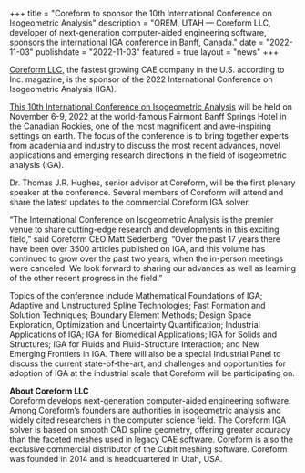 +++
title = "Coreform to sponsor the 10th International Conference on Isogeometric Analysis"
description = "OREM, UTAH — Coreform LLC, developer of next-generation computer-aided engineering software, sponsors the international IGA conference in Banff, Canada."
date = "2022-11-03"
publishdate = "2022-11-03"
featured = true
layout = "news"
+++

[Coreform LLC](https://coreform.com), the fastest growing CAE company in the U.S. according to Inc. magazine, is the sponsor of the 2022 International Conference on Isogeometric Analysis (IGA). 

[This 10th International Conference on Isogeometric Analysis](http://iga2022.usacm.org) will be held on November 6-9, 2022 at the world-famous Fairmont Banff Springs Hotel in the Canadian Rockies, one of the most magnificent and awe-inspiring settings on earth. The focus of the conference is to bring together experts from academia and industry to discuss the most recent advances, novel applications and emerging research directions in the field of isogeometric analysis (IGA). 

Dr. Thomas J.R. Hughes, senior advisor at Coreform, will be the first plenary speaker at the conference. Several members of Coreform will attend and share the latest updates to the commercial Coreform IGA solver. 

“The International Conference on Isogeometric Analysis is the premier venue to share cutting-edge research and developments in this exciting field,” said Coreform CEO Matt Sederberg, “Over the past 17 years there have been over 3500 articles published on IGA, and this volume has continued to grow over the past two years, when the in-person meetings were canceled. We look forward to sharing our advances as well as learning of the other recent progress in the field.”

Topics of the conference include Mathematical Foundations of IGA; Adaptive and Unstructured Spline Technologies; Fast Formation and Solution Techniques; Boundary Element Methods; Design Space Exploration, Optimization and Uncertainty Quantification; Industrial Applications of IGA; IGA for Biomedical Applications; IGA for Solids and Structures; IGA for Fluids and Fluid-Structure Interaction; and New Emerging Frontiers in IGA.  There will also be a special Industrial Panel to discuss the current state-of-the-art, and challenges and opportunities for adoption of IGA at the industrial scale that Coreform will be participating on. 


<strong>About Coreform LLC</strong><br>
Coreform develops next-generation computer-aided engineering software. Among Coreform’s founders are authorities in isogeometric analysis and widely cited researchers in the computer science field. The Coreform IGA solver is based on smooth CAD spline geometry, offering greater accuracy than the faceted meshes used in legacy CAE software. Coreform is also the exclusive commercial distributor of the Cubit meshing software. Coreform was founded in 2014 and is headquartered in Utah, USA.

